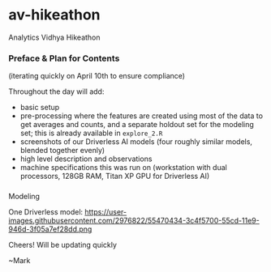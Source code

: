 # av-hikeathon
Analytics Vidhya Hikeathon

### Preface & Plan for Contents
(iterating quickly on April 10th to ensure compliance)

Throughout the day will add:
* basic setup
* pre-processing where the features are created using most of the data to get averages and counts, and a separate holdout set for the modeling set; this is already available in `explore_2.R`
* screenshots of our Driverless AI models (four roughly similar models, blended together evenly)
* high level description and observations
* machine specifications this was run on (workstation with dual processors, 128GB RAM, Titan XP GPU for Driverless AI)

###
Modeling

One Driverless model:
https://user-images.githubusercontent.com/2976822/55470434-3c4f5700-55cd-11e9-946d-3f05a7ef28dd.png

Cheers!
Will be updating quickly

~Mark

